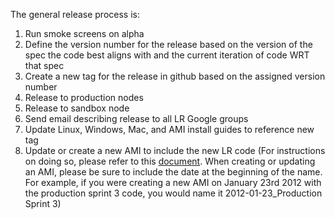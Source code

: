 The general release process is:

1. Run smoke screens on alpha
1. Define the version number for the release based on the version of the spec the code best aligns with and the current iteration of code WRT that spec
1. Create a new tag for the release in github based on the assigned version number
1. Release to production nodes
1. Release to sandbox node
1. Send email describing release to all LR Google groups
1. Update Linux, Windows, Mac, and AMI install guides to reference new tag
1. Update or create a new AMI to include the new LR code (For instructions on doing so, please refer to this [document](http://goo.gl/PM9cR). When creating or updating an AMI, please be sure to include the date at the beginning of the name. For example, if you were creating a new AMI on January 23rd 2012 with the production sprint 3 code, you would name it 2012-01-23_Production Sprint 3)